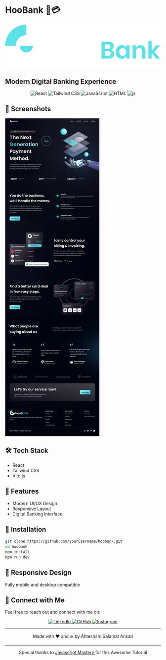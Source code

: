 # HooBank 🏦💳

<div align="center">
  <img src="./src/assets/logo.svg" alt="logo" title="Hoobank" />
</div>

## Modern Digital Banking Experience

<div align="center">
  <img src="https://skillicons.dev/icons?i=react" alt="React" title="React" />
  <img src="https://skillicons.dev/icons?i=tailwind" alt="Tailwind CSS" title="Tailwind CSS" />
  <img src="https://skillicons.dev/icons?i=vite" alt="JavaScript" title="vite" />
  <img src="https://skillicons.dev/icons?i=html" alt="HTML" title="HTML" />
  <img src="https://skillicons.dev/icons?i=js" alt="js" title="js" />
</div>



## 📸 Screenshots

![Project Screenshot](./src/assets/readme/screenshot.png)

## 🛠 Tech Stack

- React
- Tailwind CSS
- Vite.js

## 🌟 Features

- Modern UI/UX Design
- Responsive Layout
- Digital Banking Interface

## 🔧 Installation

```bash
git clone https://github.com/yourusername/hoobank.git
cd hoobank
npm install
npm run dev
```

## 📱 Responsive Design

Fully mobile and desktop compatible

## 🤝 Connect with Me

Feel free to reach out and connect with me on:

<div align="center">
  <a href="https://www.linkedin.com/in/ahteshamsalamatansari" target="_blank">
    <img src="https://skillicons.dev/icons?i=linkedin" alt="LinkedIn" />
  </a>
  <a href="https://github.com/ahteshamsalamatansari" target="_blank">
    <img src="https://skillicons.dev/icons?i=github" alt="GitHub" />
  </a>
  <a href="https://www.instagram.com/ahteshamsalamat" target="_blank">
    <img src="https://skillicons.dev/icons?i=instagram" alt="Instagram" />
  </a>
</div>

---

<div align="center">
  Made with ❤️ and ☕ by Ahtesham Salamat Ansari
</div>

---

<div align="center">
  Special thanks to <a href="https://github.com/JavaScript-Mastery-Pro" target="_blank">
    <span> Javascript Mastery </span>
  </a>
  for this Awesome Tutorial
</div>
